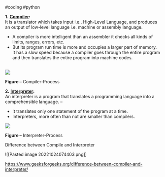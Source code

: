 #coding #python 

**1.** [**Compiler**](https://www.geeksforgeeks.org/introduction-of-compiler-design/)**:**   
It is a translator which takes input i.e., High-Level Language, and produces an output of low-level language i.e. machine or assembly language. 

-   A compiler is more intelligent than an assembler it checks all kinds of limits, ranges, errors, etc.
-   But its program run time is more and occupies a larger part of memory. It has a slow speed because a compiler goes through the entire program and then translates the entire program into machine codes.  
     

![](https://media.geeksforgeeks.org/wp-content/uploads/20200411231531/Compiler1.jpg)

**Figure –** Compiler-Process 

**2.** [**Interpreter**](https://www.geeksforgeeks.org/compiler-vs-interpreter-2/)**:**   
An interpreter is a program that translates a programming language into a comprehensible language. –  

-   It translates only one statement of the program at a time.
-   Interpreters, more often than not are smaller than compilers. 

![](https://media.geeksforgeeks.org/wp-content/uploads/20200411231903/Interpreter.jpg)

**Figure –** Interpreter-Process

Difference between Compile and Interpreter 

![[Pasted image 20221024074403.png]]


https://www.geeksforgeeks.org/difference-between-compiler-and-interpreter/
